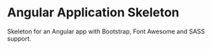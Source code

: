 # Angular Application Skeleton
Skeleton for an Angular app with Bootstrap, Font Awesome and SASS support.
